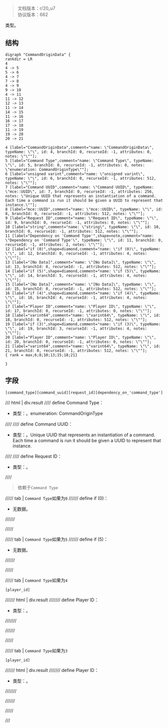 # <!-- md:samp CommandOriginData -->

> 文档版本：r/20_u7<br/>协议版本：662

<!-- md:samp CommandOriginData -->类型。

## 结构

```viz
digraph "CommandOriginData" {
rankdir = LR
4
4 -> 5
5 -> 6
4 -> 7
7 -> 8
4 -> 9
9 -> 10
4 -> 11
11 -> 12
12 -> 13
11 -> 14
14 -> 15
11 -> 16
16 -> 17
17 -> 18
11 -> 19
19 -> 20
20 -> 21

4 [label="CommandOriginData",comment="name: \"CommandOriginData\", typeName: \"\", id: 4, branchId: 0, recurseId: -1, attributes: 0, notes: \"\""];
5 [label="Command Type",comment="name: \"Command Type\", typeName: \"\", id: 5, branchId: 0, recurseId: -1, attributes: 0, notes: \"enumeration: CommandOriginType\""];
6 [label="unsigned varint",comment="name: \"unsigned varint\", typeName: \"\", id: 6, branchId: 0, recurseId: -1, attributes: 512, notes: \"\""];
7 [label="Command UUID",comment="name: \"Command UUID\", typeName: \"mce::UUID\", id: 7, branchId: 0, recurseId: -1, attributes: 256, notes: \"Unique UUID that represents an instantiation of a command. Each time a command is run it should be given a UUID to represent that instance.\""];
8 [label="mce::UUID",comment="name: \"mce::UUID\", typeName: \"\", id: 8, branchId: 0, recurseId: -1, attributes: 512, notes: \"\""];
9 [label="Request ID",comment="name: \"Request ID\", typeName: \"\", id: 9, branchId: 0, recurseId: -1, attributes: 0, notes: \"\""];
10 [label="string",comment="name: \"string\", typeName: \"\", id: 10, branchId: 0, recurseId: -1, attributes: 512, notes: \"\""];
11 [label="Dependency on 'Command Type'",shape=note,comment="name: \"Dependency on 'Command Type'\", typeName: \"\", id: 11, branchId: 0, recurseId: -1, attributes: 2, notes: \"\""];
12 [label="if (0)",shape=diamond,comment="name: \"if (0)\", typeName: \"\", id: 12, branchId: 0, recurseId: -1, attributes: 4, notes: \"\""];
13 [label="[No Data]",comment="name: \"[No Data]\", typeName: \"\", id: 13, branchId: 0, recurseId: -1, attributes: 512, notes: \"\""];
14 [label="if (5)",shape=diamond,comment="name: \"if (5)\", typeName: \"\", id: 14, branchId: 5, recurseId: -1, attributes: 4, notes: \"\""];
15 [label="[No Data]",comment="name: \"[No Data]\", typeName: \"\", id: 15, branchId: 0, recurseId: -1, attributes: 512, notes: \"\""];
16 [label="if (4)",shape=diamond,comment="name: \"if (4)\", typeName: \"\", id: 16, branchId: 4, recurseId: -1, attributes: 4, notes: \"\""];
17 [label="Player ID",comment="name: \"Player ID\", typeName: \"\", id: 17, branchId: 0, recurseId: -1, attributes: 0, notes: \"\""];
18 [label="varint64",comment="name: \"varint64\", typeName: \"\", id: 18, branchId: 0, recurseId: -1, attributes: 512, notes: \"\""];
19 [label="if (3)",shape=diamond,comment="name: \"if (3)\", typeName: \"\", id: 19, branchId: 3, recurseId: -1, attributes: 4, notes: \"\""];
20 [label="Player ID",comment="name: \"Player ID\", typeName: \"\", id: 20, branchId: 0, recurseId: -1, attributes: 0, notes: \"\""];
21 [label="varint64",comment="name: \"varint64\", typeName: \"\", id: 21, branchId: 0, recurseId: -1, attributes: 512, notes: \"\""];
{ rank = max;6;8;10;13;15;18;21}

}

```

## 字段

```title='CommandOriginData'
[command_type][command_uuid][request_id][dependency_on_'command_type']
```

/// html | div.result
//// define
Command Type：<!-- md:samp unsigned varint -->

- 类型：<!-- md:samp unsigned varint -->。enumeration: CommandOriginType


////
//// define
Command UUID：[<!-- md:samp mce::UUID -->](../types/mce__uuid.md)

- 类型：<!-- md:samp mce::UUID -->。Unique UUID that represents an instantiation of a command. Each time a command is run it should be given a UUID to represent that instance.


////
//// define
Request ID：<!-- md:samp string -->

- 类型：<!-- md:samp string -->。


////
> 依赖于`Command Type`

///// tab | `Command Type`如果为`0`
////// define
if (0)：<!-- md:samp [No Data] -->

- 无数据。


//////

/////

///// tab | `Command Type`如果为`5`
////// define
if (5)：<!-- md:samp [No Data] -->

- 无数据。


//////

/////

///// tab | `Command Type`如果为`4`
```title='if (4)'
[player_id]
```

////// html | div.result
/////// define
Player ID：<!-- md:samp varint64 -->

- 类型：<!-- md:samp varint64 -->。


///////

//////

/////

///// tab | `Command Type`如果为`3`
```title='if (3)'
[player_id]
```

////// html | div.result
/////// define
Player ID：<!-- md:samp varint64 -->

- 类型：<!-- md:samp varint64 -->。


///////

//////

/////

///

